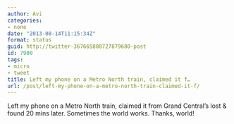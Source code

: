 ```yaml
---
author: Avi
categories:
- none
date: "2013-08-14T11:15:34Z"
format: status
guid: http://twitter-367665808727879680-post
id: 7900
tags:
- micro
- tweet
title: Left my phone on a Metro North train, claimed it f…
url: /post/left-my-phone-on-a-metro-north-train-claimed-it-f/
---
```

Left my phone on a Metro North train, claimed it from Grand Central’s lost & found 20 mins later. Sometimes the world works. Thanks, world!